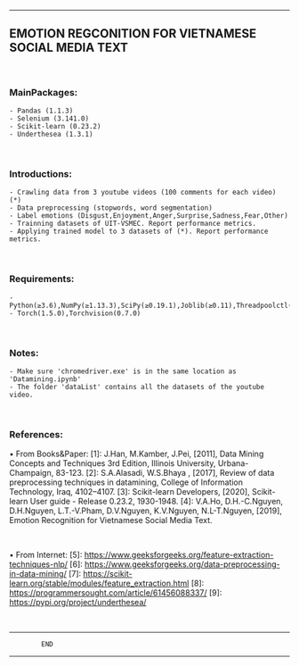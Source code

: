 ---------------------------------------------------
EMOTION REGCONITION FOR VIETNAMESE SOCIAL MEDIA TEXT
---------------------------------------------------

<br/>

### MainPackages:
	- Pandas (1.1.3)
	- Selenium (3.141.0)
	- Scikit-learn (0.23.2)
	- Underthesea (1.3.1)

<br/>

### Introductions:
	- Crawling data from 3 youtube videos (100 comments for each video) (*)
	- Data preprocessing (stopwords, word segmentation)
	- Label emotions (Disgust,Enjoyment,Anger,Surprise,Sadness,Fear,Other)
	- Trainning datasets of UIT-VSMEC. Report performance metrics.
	- Applying trained model to 3 datasets of (*). Report performance metrics.

<br/>

### Requirements: 
	- Python(≥3.6),NumPy(≥1.13.3),SciPy(≥0.19.1),Joblib(≥0.11),Threadpoolctl(≥2.0.0)
	- Torch(1.5.0),Torchvision(0.7.0)

<br/>

### Notes: 
	- Make sure 'chromedriver.exe' is in the same location as 'Datamining.ipynb'
	- The folder 'dataList' contains all the datasets of the youtube video. 

<br/>

### References:
• From Books&Paper:
	[1]: J.Han, M.Kamber, J.Pei, [2011], Data Mining Concepts and Techniques 3rd Edition, 
	Illinois University, Urbana-Champaign, 83-123. 
	[2]: S.A.Alasadi, W.S.Bhaya , [2017], Review of data preprocessing techniques in
	datamining, College of Information Technology, Iraq, 4102–4107. 
	[3]: Scikit-learn Developers, [2020], Scikit-learn User guide - Release 0.23.2, 1930-1948.
	[4]: V.A.Ho, D.H.-C.Nguyen, D.H.Nguyen, L.T.-V.Pham, D.V.Nguyen, K.V.Nguyen, N.L-T.Nguyen,
	[2019], Emotion Recognition for Vietnamese Social Media Text. 
	
<br/>

• From Internet:
	[5]: https://www.geeksforgeeks.org/feature-extraction-techniques-nlp/
	[6]: https://www.geeksforgeeks.org/data-preprocessing-in-data-mining/
	[7]: https://scikit-learn.org/stable/modules/feature_extraction.html
	[8]: https://programmersought.com/article/61456088337/
	[9]: https://pypi.org/project/underthesea/

<br/>

---------------------------------------------------
			END
---------------------------------------------------
